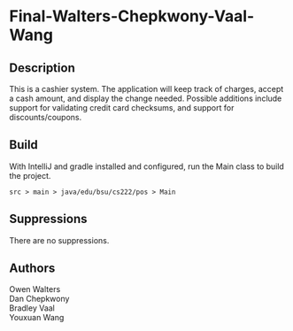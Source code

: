 # Final-Walters-Chepkwony-Vaal-Wang

## Description

This is a cashier system. The application will keep track of charges, 
accept a cash amount, and display the change needed. 
Possible additions include support for validating credit card checksums, 
and support for discounts/coupons.

## Build

With IntelliJ and gradle installed and configured, run the Main class to build the project.

    src > main > java/edu/bsu/cs222/pos > Main

## Suppressions

There are no suppressions.

## Authors

Owen Walters\
Dan Chepkwony\
Bradley Vaal\
Youxuan Wang

